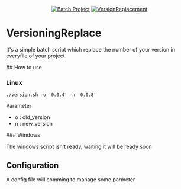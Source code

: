 <p align=center>
  <a href="https://docs.python.org"><img src="https://img.shields.io/badge/Language-Batch-green" alt="Batch Project"/></a>
   <a href="https://github.com/KalvinVilla/VersionningReplace"><img src="https://img.shields.io/badge/Version-0.0.8-blue" alt="VersionReplacement"/></a>
</p>

# VersioningReplace
It's a simple batch script which replace the number of your version in everyfile of your project 

## How to use 
### Linux 

`./version.sh -o '0.0.4' -n '0.0.8'` 

Parameter 
- o : old_version
- n : new_version

### Windows

The windows script isn't ready, waiting it will be ready soon

## Configuration 

A config file will comming to manage some parmeter